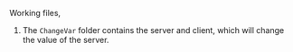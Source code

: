 Working files,

1. The `ChangeVar` folder contains the server and client, which will change the value of the server.
